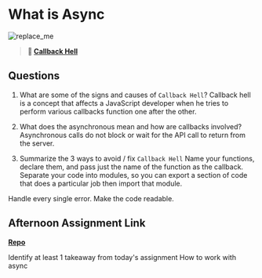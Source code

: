 # What is Async

![replace_me](https://codeworks.blob.core.windows.net/public/assets/img/illustrations/placeholder.svg)

> **📖 [Callback Hell](https://codeworksacademy.com/fs-student-guide/resources/wk4/01-Callbacks)**

## Questions

1. What are some of the signs and causes of `Callback Hell`?
Callback hell is a concept that affects a JavaScript developer when he tries to perform various callbacks function one after the other. 

2. What does the asynchronous mean and how are callbacks involved?
Asynchronous calls do not block or wait for the API call to return from the server. 

3. Summarize the 3 ways to avoid / fix `Callback Hell`
Name your functions, declare them, and pass just the name of the function as the callback.
Separate your code into modules, so you can export a section of code that does a particular job then import that module.

Handle every single error. Make the code readable. 
## Afternoon Assignment Link

**[Repo](https://github.com/ZachYentsch/async1.git)**

Identify at least 1 takeaway from today's assignment
How to work with async